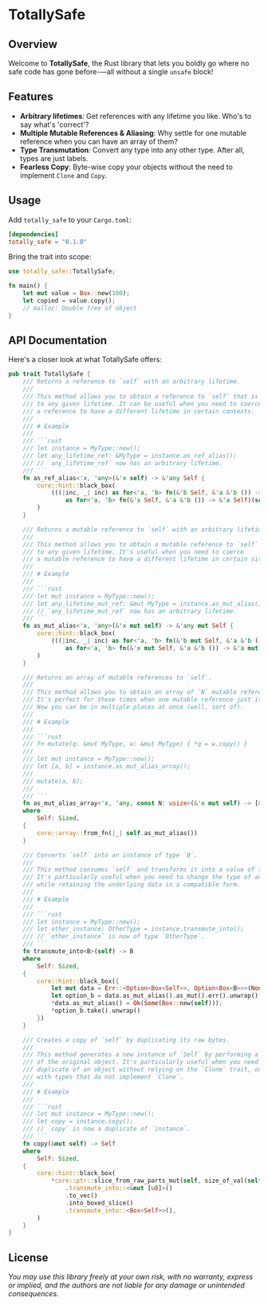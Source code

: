 # TotallySafe


## Overview

Welcome to **TotallySafe**, the Rust library that lets you boldly go where no safe code has gone
before-—all without a single `unsafe` block!

## Features

- **Arbitrary lifetimes**: Get references with any lifetime you like. Who's to say what's 'correct'?
- **Multiple Mutable References & Aliasing**: Why settle for one mutable reference when you can have an array of them?
- **Type Transmutation**: Convert any type into any other type. After all, types are just labels.
- **Fearless Copy**: Byte-wise copy your objects without the need to implement `Clone` and `Copy`.

## Usage

Add `totally_safe` to your `Cargo.toml`:

```toml
[dependencies]
totally_safe = "0.1.0"
```

Bring the trait into scope:

```rs
use totally_safe::TotallySafe;

fn main() {
    let mut value = Box::new(100);
    let copied = value.copy();
	// malloc: Double free of object
}
```

## API Documentation
Here's a closer look at what TotallySafe offers:

```rs
pub trait TotallySafe {
    /// Returns a reference to `self` with an arbitrary lifetime.
    ///
    /// This method allows you to obtain a reference to `self` that is bound
    /// to any given lifetime. It can be useful when you need to coerce
    /// a reference to have a different lifetime in certain contexts.
    ///
    /// # Example
    ///
    /// ```rust
    /// let instance = MyType::new();
    /// let any_lifetime_ref: &MyType = instance.as_ref_alias();
    /// // `any_lifetime_ref` now has an arbitrary lifetime.
    /// ```
    fn as_ref_alias<'x, 'any>(&'x self) -> &'any Self {
        core::hint::black_box(
            (((|inc, _| inc) as for<'a, 'b> fn(&'b Self, &'a &'b ()) -> &'a Self)
                as for<'a, 'b> fn(&'x Self, &'a &'b ()) -> &'a Self)(self, &&()),
        )
    }

    /// Returns a mutable reference to `self` with an arbitrary lifetime.
    ///
    /// This method allows you to obtain a mutable reference to `self` that is bound
    /// to any given lifetime. It's useful when you need to coerce
    /// a mutable reference to have a different lifetime in certain situations.
    ///
    /// # Example
    ///
    /// ```rust
    /// let mut instance = MyType::new();
    /// let any_lifetime_mut_ref: &mut MyType = instance.as_mut_alias();
    /// // `any_lifetime_mut_ref` now has an arbitrary lifetime.
    /// ```
    fn as_mut_alias<'x, 'any>(&'x mut self) -> &'any mut Self {
        core::hint::black_box(
            (((|inc, _| inc) as for<'a, 'b> fn(&'b mut Self, &'a &'b ()) -> &'a mut Self)
                as for<'a, 'b> fn(&'x mut Self, &'a &'b ()) -> &'a mut Self)(self, &&()),
        )
    }

    /// Returns an array of mutable references to `self`.
    ///
    /// This method allows you to obtain an array of `N` mutable references to `self`.
    /// It's perfect for those times when one mutable reference just isn't enough!
    /// Now you can be in multiple places at once (well, sort of).
    ///
    /// # Example
    ///
    /// ```rust
    /// fn mutate(q: &mut MyType, w: &mut MyType) { *q = w.copy() }
    ///
    /// let mut instance = MyType::new();
    /// let [a, b] = instance.as_mut_alias_array();
    ///
    /// mutate(a, b);
    ///
    /// ```
    fn as_mut_alias_array<'x, 'any, const N: usize>(&'x mut self) -> [&'any mut Self; N]
    where
        Self: Sized,
    {
        core::array::from_fn(|_| self.as_mut_alias())
    }

    /// Converts `self` into an instance of type `B`.
    ///
    /// This method consumes `self` and transforms it into a value of type `B`.
    /// It's particularly useful when you need to change the type of an object
    /// while retaining the underlying data in a compatible form.
    ///
    /// # Example
    ///
    /// ```rust
    /// let instance = MyType::new();
    /// let other_instance: OtherType = instance.transmute_into();
    /// // `other_instance` is now of type `OtherType`.
    /// ```
    fn transmute_into<B>(self) -> B
    where
        Self: Sized,
    {
        core::hint::black_box({
            let mut data = Err::<Option<Box<Self>>, Option<Box<B>>>(None);
            let option_b = data.as_mut_alias().as_mut().err().unwrap();
            *data.as_mut_alias() = Ok(Some(Box::new(self)));
            *option_b.take().unwrap()
        })
    }

    /// Creates a copy of `self` by duplicating its raw bytes.
    ///
    /// This method generates a new instance of `Self` by performing a byte-wise copy
    /// of the original object. It's particularly useful when you need to create a
    /// duplicate of an object without relying on the `Clone` trait, or when dealing
    /// with types that do not implement `Clone`.
    ///
    /// # Example
    ///
    /// ```rust
    /// let mut instance = MyType::new();
    /// let copy = instance.copy();
    /// // `copy` is now a duplicate of `instance`.
    /// ```
    fn copy(&mut self) -> Self
    where
        Self: Sized,
    {
        core::hint::black_box(
            *core::ptr::slice_from_raw_parts_mut(self, size_of_val(self))
                .transmute_into::<&mut [u8]>()
                .to_vec()
                .into_boxed_slice()
                .transmute_into::<Box<Self>>(),
        )
    }
}
```

## License
*You may use this library freely at your own risk, with no warranty, express or implied, and the authors are not liable for any damage or unintended consequences.*